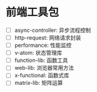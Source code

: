 # 前端工具包

- [ ] async-controller: 异步流程控制
- [ ] http-request: 网络请求封装
- [ ] performance: 性能监控
- [ ] v-atom: 状态管理库
- [ ] function-lib: 函数工具
- [ ] web-lib: 浏览器常用方法
- [ ] x-functional: 函数式库
- [ ] matrix-lib: 矩阵运算
